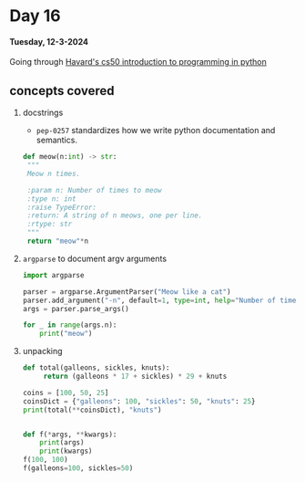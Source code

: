 # Day 16

#### Tuesday, 12-3-2024

Going through [Havard's cs50 introduction to programming in python]('https://www.youtube.com/watch?v=nLRL_NcnK-4')

## concepts covered

1. docstrings

   - `pep-0257` standardizes how we write python documentation and semantics.

   ```python
   def meow(n:int) -> str:
    """
    Meow n times.

    :param n: Number of times to meow
    :type n: int
    :raise TypeError:
    :return: A string of n meows, one per line.
    :rtype: str
    """
    return "meow"*n
   ```

2. `argparse` to document argv arguments

   ```python
   import argparse

   parser = argparse.ArgumentParser("Meow like a cat")
   parser.add_argument("-n", default=1, type=int, help="Number of times to meow")
   args = parser.parse_args()

   for _ in range(args.n):
       print("meow")
   ```

3. unpacking

   ```python
   def total(galleons, sickles, knuts):
        return (galleons * 17 + sickles) * 29 + knuts

   coins = [100, 50, 25]
   coinsDict = {"galleons": 100, "sickles": 50, "knuts": 25}
   print(total(**coinsDict), "knuts")


   def f(*args, **kwargs):
       print(args)
       print(kwargs)
   f(100, 100)
   f(galleons=100, sickles=50)
   ```
